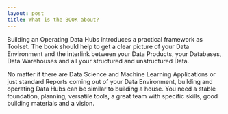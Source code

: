 ```yaml
---
layout: post
title: What is the BOOK about?
---
```


Building an Operating Data Hubs introduces a practical framework as Toolset. The book should help to get a clear picture of your Data Environment and the interlink between your Data Products, your Databases, Data Warehouses and all your structured and unstructured Data.

No matter if there are Data Science and Machine Learning Applications or just standard Reports coming out of your Data Environment, building and operating Data Hubs can be similar to building a house. You need a stable foundation, planning, versatile tools, a great team with specific skills, good building materials and a vision.

<!--This Framework is developed for Managers, Teamleaders, Founders, Investors, Developers, Business Analysts, System Architects, Risk Analysts or people who have recently changed jobs in that field. It should help to reduce complexity to get a better understanding of your Data Cosmos and based on that to make better decisions. -->

<!--a href="https://leanpub.com/buildingandoperatingdatahubs">
<img alt="Building and Operating Data Hubs" src="https://user-images.githubusercontent.com/16346658/200371769-28e554b4-8165-4f09-822a-7de18d6048c4.jpg" width="300" height="450">
</a>-->
